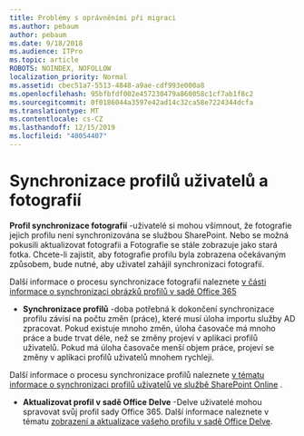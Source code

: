 ```yaml
---
title: Problémy s oprávněními při migraci
ms.author: pebaum
author: pebaum
ms.date: 9/18/2018
ms.audience: ITPro
ms.topic: article
ROBOTS: NOINDEX, NOFOLLOW
localization_priority: Normal
ms.assetid: cbec51a7-5513-4848-a9ae-cdf993e000a8
ms.openlocfilehash: 95bfbfdf002e457230479a860058c1cf7ab1f8c2
ms.sourcegitcommit: 0f0186044a3597e42ad14c32ca58e7224344dcfa
ms.translationtype: MT
ms.contentlocale: cs-CZ
ms.lasthandoff: 12/15/2019
ms.locfileid: "40054407"
---
```

# <a name="user-profile-and-photo-synchronization"></a>Synchronizace profilů uživatelů a fotografií

 **Profil synchronizace fotografií** -uživatelé si mohou všimnout, že fotografie jejich profilu není synchronizována se službou SharePoint. Nebo se možná pokusili aktualizovat fotografii a Fotografie se stále zobrazuje jako stará fotka. Chcete-li zajistit, aby fotografie profilu byla zobrazena očekávaným způsobem, bude nutné, aby uživatel zahájil synchronizaci fotografií. 
  
Další informace o procesu synchronizace fotografií naleznete [v části informace o synchronizaci obrázků profilů v sadě Office 365](https://go.microsoft.com/fwlink/?linkid=2022634)
  
- **Synchronizace profilů** -doba potřebná k dokončení synchronizace profilu závisí na počtu změn (práce), které musí úloha importu služby AD zpracovat. Pokud existuje mnoho změn, úloha časovače má mnoho práce a bude trvat déle, než se změny projeví v aplikaci profilů uživatelů. Pokud má úloha časovače menší objem práce, projeví se změny v aplikaci profilů uživatelů mnohem rychleji. 
  
Další informace o procesu synchronizace profilů naleznete [v tématu informace o synchronizaci profilů uživatelů ve službě SharePoint Online](https://go.microsoft.com/fwlink/?linkid=2022639) .
    
- **Aktualizovat profil v sadě Office Delve** -Delve uživatelé mohou spravovat svůj profil sady Office 365. Další informace naleznete v tématu [zobrazení a aktualizace vašeho profilu v sadě Office Delve](https://support.office.com/article/View-and-update-your-profile-in-Office-Delve-4e84343b-eedf-45a1-aeb9-8627ccca14ba).
    

